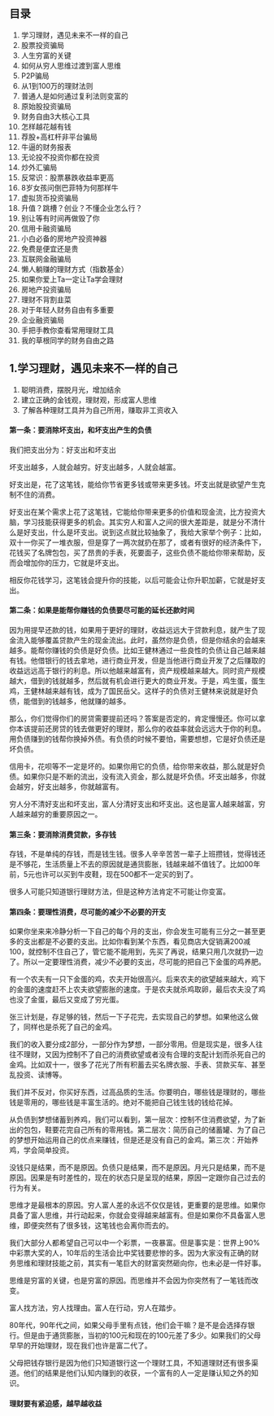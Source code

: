 ## 目录

1. 学习理财，遇见未来不一样的自己
2. 股票投资骗局
3. 人生穷富的关键
4. 如何从穷人思维过渡到富人思维
5. P2P骗局
5. 从1到100万的理财法则
6. 普通人是如何通过复利法则变富的
7. 原始股投资骗局
8. 财务自由3大核心工具
9. 怎样越花越有钱
10. 荐股+高杠杆非平台骗局
11. 牛逼的财务报表
12. 无论投不投资你都在投资
13. 炒外汇骗局
14. 反常识：股票暴跌收益率更高
15. 8岁女孩问倒巴菲特为何那样牛
16. 虚拟货币投资骗局
17. 升值？跳槽？创业？不懂企业怎么行？
18. 别让等有时间再做毁了你
19. 信用卡融资骗局
20. 小白必备的房地产投资神器
21. 免费是便宜还是贵
22. 互联网金融骗局
23. 懒人躺赚的理财方式（指数基金）
24. 如果你爱上Ta一定让Ta学会理财
25. 房地产投资骗局
26. 理财不背割韭菜
27. 对于年轻人财务自由有多重要
28. 企业融资骗局
29. 手把手教你查看常用理财工具
30. 我的草根同学的财务自由之路

## 1.学习理财，遇见未来不一样的自己

1. 聪明消费，摆脱月光，增加结余
2. 建立正确的金钱观，理财观，形成富人思维
3. 了解各种理财工具并为自己所用，赚取非工资收入

#### 第一条：要消除坏支出，和坏支出产生的负债

我们把支出分为：好支出和坏支出

坏支出越多，人就会越穷。好支出越多，人就会越富。

好支出是，花了这笔钱，能给你节省更多钱或带来更多钱。坏支出就是欲望产生克制不住的消费。

好支出在某个需求上花了这笔钱，它能给你带来更多的价值和现金流，比方投资大脑，学习技能获得更多的机会。其实穷人和富人之间的很大差距是，就是分不清什么是好支出，什么是坏支出。说到这点就比较抽象了，我给大家举个例子：比如，双十一你买了一堆衣服，但是穿了一两次就扔在那了，或者有很好的经济条件下，花钱买了名牌包包，买了昂贵的手表，死要面子，这些负债不能给你带来帮助，反而会增加你的压力，它就是坏支出。

相反你花钱学习，这笔钱会提升你的技能，以后可能会让你升职加薪，它就是好支出。

#### 第二条：如果是能帮你赚钱的负债要尽可能的延长还款时间

因为用提早还款的钱，如果用于更好的理财，收益远远大于贷款利息，就产生了现金流入能够覆盖贷款产生的现金流出。此时，虽然你是负债，但是你结余的会越来越多。能帮你赚钱的负债是好负债。比如王健林通过一些良性的负债让自己越来越有钱。他借银行的钱去拿地，进行商业开发，但是当他进行商业开发了之后赚取的收益远远高于银行的利息。所以他越来越富有，资产规模越来越大。同时资产规模越大，借到的钱就越多，然后就有机会进行更大的商业开发。于是，鸡生蛋，蛋生鸡，王健林越来越有钱，成为了国民岳父。这样子的负债对王健林来说就是好负债，能借到的钱越多，他就赚的越多。

那么，你们觉得你们的房贷需要提前还吗？答案是否定的，肯定慢慢还。你可以拿你本该提前还房贷的钱去做更好的理财，那么你的收益率就会远远大于你的利息。用负债赚到的钱帮你换掉外债。有负债的时候不要怕，需要想想，它是好负债还是坏负债。

信用卡，花呗等不一定是坏的。如果你用它的负债，给你带来收益，那么就是好负债。如果你只是不断的流出，没有流入资金，那么就是坏负债。坏支出越多，你就会越穷，好支出越多，你就越富有。

穷人分不清好支出和坏支出，富人分清好支出和坏支出。这也是富人越来越富，穷人越来越穷的重要原因之一。

#### 第三条：要消除消费贷款，多存钱

存钱，不是单纯的存钱，而是钱生钱。很多人辛辛苦苦一辈子上班攒钱，觉得钱还是不够花，生活质量上不去的原因就是通货膨胀，钱越来越不值钱了。比如00年前，5元也许可以买到牛皮鞋，现在500都不一定买的到了。

很多人可能只知道银行理财方法，但是这种方法肯定不可能让你变富。

#### 第四条：要理性消费，尽可能的减少不必要的开支

如果你坐来来冷静分析一下自己的每个月的支出，你会发生可能有三分之一甚至更多的支出都是不必要的支出。比如你看到某个东西，看见商店大促销满200减100，就控制不住自己了，管它能不能用到，先买了再说，结果只用几次就扔一边了。所以一定要理性消费，减少不必要的支出，尽可能的把自己下金蛋的鸡养肥。

有一个农夫有一只下金蛋的鸡，农夫开始很高兴。后来农夫的欲望越来越大，鸡下的金蛋的速度赶不上农夫欲望膨胀的速度。于是农夫就杀鸡取卵，最后农夫没了鸡也没了金蛋，最后又变成了穷光蛋。

张三计划是，存足够的钱，然后一下子花完，去实现自己的梦想。如果他这么做了，同样也是杀死了自己的金鸡。

我们的收入要分成2部分，一部分作为梦想，一部分零用。但是现实是，很多人往往不理财，又因为控制不了自己的消费欲望或者没有合理的支配计划而杀死自己的金鸡。比如双十一，很多了花光了所有积蓄去买名牌衣服、手表、贷款买车、甚至乱投资、读博等。

我们并不反对，你买好东西，过高品质的生活。你要明白，哪些钱是理财的，哪些钱是零用的，哪些钱是丰富生活的。绝对不能把自己钱生钱的钱给花掉。

从负债到梦想储蓄到养鸡，我们可以看到，第一层次：控制不住消费欲望，为了新出的包包，鞋要花完自己所有的零用钱。第二层次：简历自己的储蓄罐、为了自己的梦想开始运用自己的优点来赚钱，但是还是没有自己的金鸡。第三次：开始养鸡，学会简单投资。

没钱只是结果，而不是原因。负债只是结果，而不是原因。月光只是结果，而不是原因。因果是有时差性的，现在的状态只是呈现的结果，原因一定跟你自己过去的行为有关。

思维才是最根本的原因。穷人富人差的永远不仅仅是钱，更重要的是思维。如果你具备了富人思维，并行动起来，你就会变得越来越富有。但是如果你不具备富人思维，即便突然有了很多钱，这笔钱也会离你而去的。

我们大部分人都希望自己可以中一个彩票，一夜暴富。但是事实是：世界上90%中彩票大奖的人，10年后的生活会比中奖钱要悲惨的多。因为大家没有正确的财务思维和理财技能之前，其实有一笔巨大的财富突然砸向你，也未必是一件好事。

思维是穷富的关键，也是穷富的原因。而思维并不会因为你突然有了一笔钱而改变。

富人找方法，穷人找理由。富人在行动，穷人在踏步。

80年代，90年代之间，如果父母手里有点钱，他们会干嘛？是不是会选择存银行。但是由于通货膨胀，当初的100元和现在的100元差了多少。如果我们的父母早早的开始理财，现在我们也许是富二代了。

父母把钱存银行是因为他们只知道银行这一个理财工具，不知道理财还有很多渠道。他们的结果是他们认知内赚到的收获，一个富有的人一定是赚认知之外的知识。

#### 理财要有紧迫感，越早越收益


